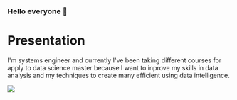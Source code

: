 ### Hello everyone 👋

<!--
**mariooef/mariooef** is a ✨ _special_ ✨ repository because its `README.md` (this file) appears on your GitHub profile.

Here are some ideas to get you started:

- 🔭 I’m currently working on ...
- 🌱 I’m currently learning ...
- 👯 I’m looking to collaborate on ...
- 🤔 I’m looking for help with ...
- 💬 Ask me about ...
- 📫 How to reach me: ...
- 😄 Pronouns: ...
- ⚡ Fun fact: ...
-->

  <div class="container">
    <h1>Presentation</h1>
      <p>I'm systems engineer and currently I've been taking different courses for apply to data science master because I want to inprove my skills in data analysis          and my techniques to create many efficient using data intelligence.</p>
  </div>
  
  ![](https://www.palermo.edu/Archivos_content/2021/negocios/julio/data/datascience-640.jpg)


